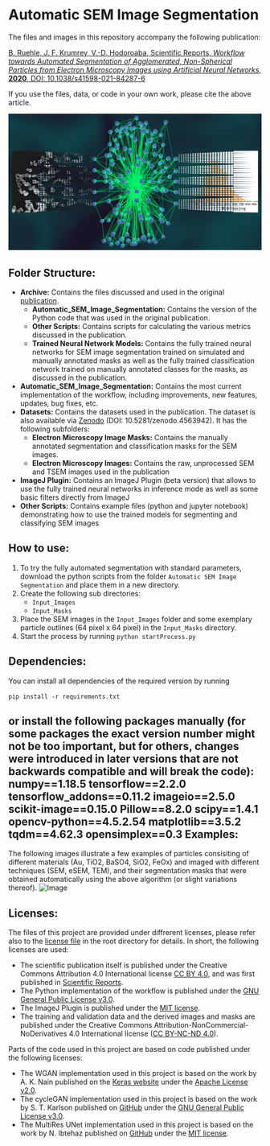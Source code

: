 Automatic SEM Image Segmentation
================================
The files and images in this repository accompany the following publication:

[B. Ruehle, J. F. Krumrey, V.-D. Hodoroaba, Scientific Reports, _Workflow towards Automated Segmentation of Agglomerated, Non-Spherical Particles from Electron Microscopy Images using Artificial Neural Networks_, **2020**, DOI: 10.1038/s41598-021-84287-6](https://doi.org/10.1038/s41598-021-84287-6)

If you use the files, data, or code in your own work, please cite the above article.

![Image](./ToC.jpg "ToC")

Folder Structure:
-----------------
  * **Archive:** Contains the files discussed and used in the original [publication](https://doi.org/10.1038/s41598-021-84287-6).
    - **Automatic_SEM_Image_Segmentation:** Contains the version of the Python code that was used in the original publication.
	- **Other Scripts:** Contains scripts for calculating the various metrics discussed in the publication.
	- **Trained Neural Network Models:** Contains the fully trained neural networks for SEM image segmentation trained on simulated and manually annotated masks as well as the fully trained classification network trained on manually annotated classes for the masks, as discussed in the publication.
  * **Automatic_SEM_Image_Segmentation:** Contains the most current implementation of the workflow, including improvements, new features, updates, bug fixes, etc.
  * **Datasets:** Contains the datasets used in the publication. The dataset is also available via [Zenodo](https://zenodo.org/record/4563942) (DOI: 10.5281/zenodo.4563942). It has the following subfolders:
    - **Electron Microscopy Image Masks:** Contains the manually annotated segmentation and classification masks for the SEM images.
    - **Electron Microscopy Images:** Contains the raw, unprocessed SEM and TSEM images used in the publication
  * **ImageJ Plugin:** Contains an ImageJ Plugin (beta version) that allows to use the fully trained neural networks in inference mode as well as some basic filters directly from ImageJ
  * **Other Scripts:** Contains example files (python and jupyter notebook) demonstrating how to use the trained models for segmenting and classifying SEM images

How to use:
-----------
  1. To try the fully automated segmentation with standard parameters, download the python scripts from the folder `Automatic SEM Image Segmentation` and place them in a new directory.
  2. Create the following sub directories:
     * `Input_Images`
     * `Input_Masks`
  3. Place the SEM images in the `Input_Images` folder and some exemplary particle outlines (64 pixel x 64 pixel) in the `Input_Masks` directory.
  4. Start the process by running `python startProcess.py`
  
Dependencies:
-------------
You can install all dependencies of the required version by running
```
pip install -r requirements.txt
```
or install the following packages manually (for some packages the exact version number might not be too important, but for others, changes were introduced in later versions that are not backwards compatible and will break the code):
numpy==1.18.5
tensorflow==2.2.0
tensorflow_addons==0.11.2
imageio==2.5.0
scikit-image==0.15.0
Pillow==8.2.0
scipy==1.4.1
opencv-python==4.5.2.54
matplotlib==3.5.2
tqdm==4.62.3
opensimplex==0.3
Examples:
---------
The following images illustrate a few examples of particles consisiting of different materials (Au, TiO2, BaSO4, SiO2, FeOx) and imaged with different techniques (SEM, eSEM, TEM), and their segmentation masks that were obtained automatically using the above algorithm (or slight variations thereof).
![Image](./Examples.gif "Examples")

Licenses:
---------
The files of this project are provided under diffrerent licenses, please refer also to the [license file](./LICENSE) in the root directory for details. In short, the following licenses are used:  
  * The scientific publication itself is published under the Creative Commons Attribution 4.0 International license [CC BY 4.0](https://creativecommons.org/licenses/by/4.0/legalcode), and was first published in [Scientific Reports](https://doi.org/10.1038/s41598-021-84287-6).  
  * The Python implementation of the workflow is published under the [GNU General Public License v3.0](https://www.gnu.org/licenses/gpl-3.0-standalone.html).  
  * The ImageJ Plugin is published under the [MIT license](https://opensource.org/licenses/MIT).  
  * The training and validation data and the derived images and masks are published under the Creative Commons Attribution-NonCommercial-NoDerivatives 4.0 International license ([CC BY-NC-ND 4.0](https://creativecommons.org/licenses/by-nc-nd/4.0/legalcode)).  

Parts of the code used in this project are based on code published under the following licenses:  
  * The WGAN implementation used in this project is based on the work by A. K. Nain published on the [Keras website](https://keras.io/examples/generative/wgan_gp/) under the [Apache License v2.0](https://www.apache.org/licenses/LICENSE-2.0.txt).  
  * The cycleGAN implementation used in this project is based on the work by S. T. Karlson published on [GitHub](https://github.com/simontomaskarlsson/CycleGAN-Keras) under the [GNU General Public License v3.0](https://www.gnu.org/licenses/gpl-3.0-standalone.html).  
  * The MultiRes UNet implementation used in this project is based on the work by N. Ibtehaz published on [GitHub](https://github.com/nibtehaz/MultiResUNet) under the [MIT license](https://opensource.org/licenses/MIT).  
